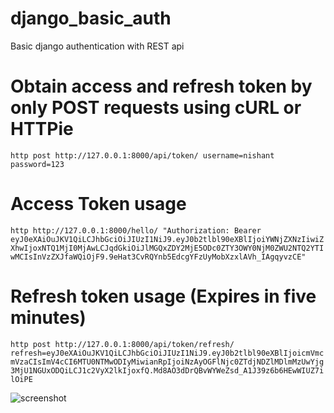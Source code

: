 # django_basic_auth
Basic django authentication with REST api

# Obtain access and refresh token by only POST requests using cURL or HTTPie
`http post http://127.0.0.1:8000/api/token/ username=nishant password=123`

# Access Token usage
`http http://127.0.0.1:8000/hello/ "Authorization: Bearer eyJ0eXAiOuJKV1QiLCJhbGciOiJIUzI1NiJ9.eyJ0b2tlbl90eXBlIjoiYWNjZXNzIiwiZXhwIjoxNTQ1MjI0MjAwLCJqdGkiOiJlMGQxZDY2MjE5ODc0ZTY3OWY0NjM0ZWU2NTQ2YTIwMCIsInVzZXJfaWQiOjF9.9eHat3CvRQYnb5EdcgYFzUyMobXzxlAVh_IAgqyvzCE"`

# Refresh token usage (Expires in five minutes)
`http post http://127.0.0.1:8000/api/token/refresh/ refresh=eyJ0eXAiOuJKV1QiLCJhbGciOiJIUzI1NiJ9.eyJ0b2tlbl90eXBlIjoicmVmcmVzaCIsImV4cCI6MTU0NTMwODIyMiwianRpIjoiNzAyOGFlNjc0ZTdjNDZlMDlmMzUwYjg3MjU1NGUxODQiLCJ1c2VyX2lkIjoxfQ.Md8AO3dDrQBvWYWeZsd_A1J39z6b6HEwWIUZ7ilOiPE`

![screenshot](https://github.com/nishantc7/screenshot.png "Screenshot")

